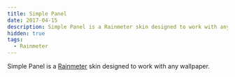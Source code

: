 ```yaml
---
title: Simple Panel
date: 2017-04-15
description: Simple Panel is a Rainmeter skin designed to work with any wallpaper
hidden: true
tags:
  - Rainmeter
---
```

Simple Panel is a [Rainmeter](https://www.rainmeter.net/) skin designed to work with any wallpaper.
